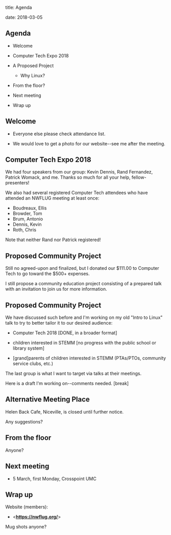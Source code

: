 title: Agenda
<!-- insert-file headers.md -->
date: 2018-03-05

## Agenda

- Welcome

- Computer Tech Expo 2018

- A Proposed Project
    + Why Linux?

- From the floor?

- Next meeting

- Wrap up

## Welcome

- Everyone else please check attendance list.

- We would love to get a photo for our website--see me after the
  meeting.

## Computer Tech Expo 2018

We had four speakers from our group: Kevin Dennis, Rand Fernandez,
Patrick Womack, and me.  Thanks so much for all your help, fellow-presenters!

We also had several registered Computer Tech attendees who have attended an
NWFLUG meeting at least once:

+ Boudreaux, Ellis
+ Browder, Tom
+ Brum, Antonio
+ Dennis, Kevin
+ Roth, Chris

Note that neither Rand nor Patrick registered!

## Proposed Community Project

Still no agreed-upon and finalized, but I donated our $111.00 to Computer Tech to go
toward the $500+ expenses.

I still propose a community education project consisting of a prepared
talk with an invitation to join us for more information.


## Proposed Community Project

We have discussed such before and I'm working on my old "Intro to
Linux" talk to try to better tailor it to our desired audience:

- Computer Tech 2018 [DONE, in a broader format]

- children interested in STEMM [no progress with the public school or library system]

- [grand]parents of children interested in STEMM (PTAs/PTOs, community service clubs, etc.)

The last group is what I want to target via talks at their meetings.

Here is a draft I'm working on--comments needed. [break]


## Alternative Meeting Place

Helen Back Cafe, Niceville, is closed until further notice.

Any suggestions?

## From the floor

Anyone?

## Next meeting

- 5 March, first Monday, Crosspoint UMC

## Wrap up

Website (members):

- <**<https://nwflug.org/>**>

Mug shots anyone?
